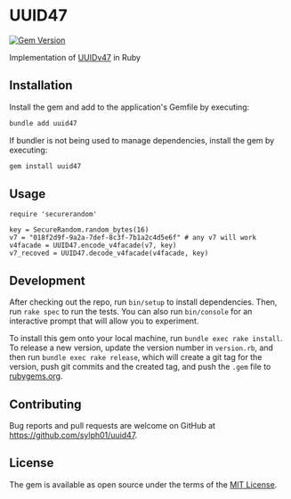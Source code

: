 # UUID47

[![Gem Version](https://badge.fury.io/rb/uuid47.svg)](https://badge.fury.io/rb/uuid47)

Implementation of [UUIDv47](https://github.com/stateless-me/uuidv47) in Ruby

## Installation

Install the gem and add to the application's Gemfile by executing:

```bash
bundle add uuid47
```

If bundler is not being used to manage dependencies, install the gem by executing:

```bash
gem install uuid47
```

## Usage

```
require 'securerandom'

key = SecureRandom.random_bytes(16)
v7 = "018f2d9f-9a2a-7def-8c3f-7b1a2c4d5e6f" # any v7 will work
v4facade = UUID47.encode_v4facade(v7, key)
v7_recoved = UUID47.decode_v4facade(v4facade, key)
```

## Development

After checking out the repo, run `bin/setup` to install dependencies. Then, run `rake spec` to run the tests. You can also run `bin/console` for an interactive prompt that will allow you to experiment.

To install this gem onto your local machine, run `bundle exec rake install`. To release a new version, update the version number in `version.rb`, and then run `bundle exec rake release`, which will create a git tag for the version, push git commits and the created tag, and push the `.gem` file to [rubygems.org](https://rubygems.org).

## Contributing

Bug reports and pull requests are welcome on GitHub at https://github.com/sylph01/uuid47.

## License

The gem is available as open source under the terms of the [MIT License](https://opensource.org/licenses/MIT).
